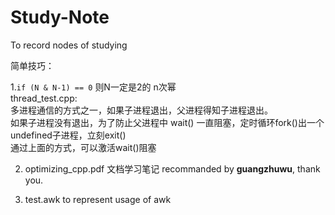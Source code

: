 # Study-Note  
To record nodes of studying  

简单技巧： 

1.`if (N & N-1) == 0` 则N一定是2的 n次幂<br>
thread_test.cpp:  
  多进程通信的方式之一，如果子进程退出，父进程得知子进程退出。  
  如果子进程没有退出，为了防止父进程中 wait() 一直阻塞，定时循环fork()出一个undefined子进程，立刻exit()  
  通过上面的方式，可以激活wait()阻塞  
  
2. optimizing_cpp.pdf 文档学习笔记 recommanded by **guangzhuwu**, thank you.

3. test.awk to represent usage of awk
